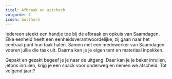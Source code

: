 ```yaml
---
titel: Afbraak en uitcheck
volgorde: 7
icoon: bullhorn
---
```


Iedereen steekt een handje toe bij de afbraak en opkuis van Saamdagen. Elke eenheid heeft een eenheidsverantwoordelijke, zij gaan naar het centraal punt hun taak halen. Samen met een medewerker van Saamdagen voeren jullie die taak uit. Daarna kan je je eigen tent en materiaal inpakken.  

Gepakt en gezakt begeef je je naar de uitgang. Daar kan je je beker inruilen, jetons inruilen, krijg je een snack voor onderweg en nemen we afscheid. Tot volgend jaar!? 
